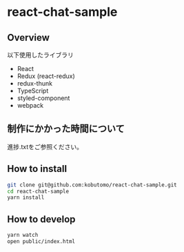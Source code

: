 react-chat-sample
====

## Overview

以下使用したライブラリ
* React
* Redux (react-redux)
* redux-thunk
* TypeScript
* styled-component
* webpack

## 制作にかかった時間について

進捗.txtをご参照ください。

## How to install

```sh
git clone git@github.com:kobutomo/react-chat-sample.git
cd react-chat-sample
yarn install
```

## How to develop

```sh
yarn watch
open public/index.html
```
